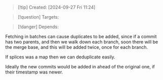 
>[!tip] Created: [2024-09-27 Fri 11:24]

>[!question] Targets: 

>[!danger] Depends: 

Fetching in batches can cause duplicates to be added, since if a commit has two parents, and then we walk down each branch, soon there will be the merge base, and this will be added twice, once for each branch.

If splices was a map then we can deduplicate easily.

Ideally the new commits would be added in ahead of the original one, if their timestamp was newer.